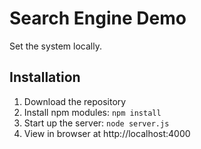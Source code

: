 
# Search Engine Demo
 Set the system locally.

##

## Installation
1. Download the repository
2. Install npm modules: `npm install`
4. Start up the server: `node server.js`
5. View in browser at http://localhost:4000



